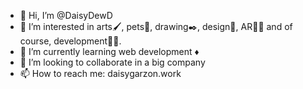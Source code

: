 - 👋 Hi, I’m @DaisyDewD
- 👀 I’m interested in arts🖌️, pets🐾, drawing✒️, design🧩, AR🤳🏿 and of course, development👩‍💻.
- 🌱 I’m currently learning web development ♦️
- 💞️ I’m looking to collaborate in a big company
- 📫 How to reach me: daisygarzon.work 

<!---
DaisyDewD/DaisyDewD is a ✨ special ✨ repository because its `README.md` (this file) appears on your GitHub profile.
You can click the Preview link to take a look at your changes.
--->
